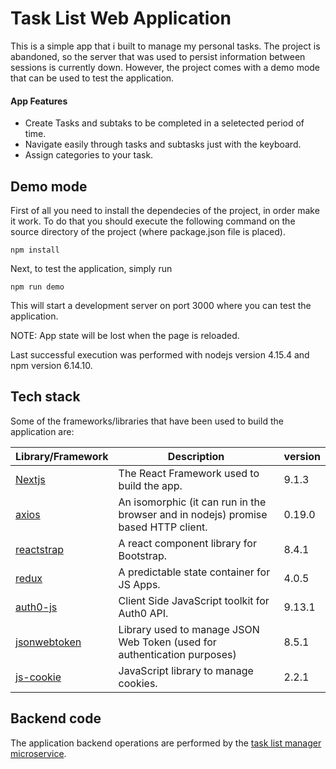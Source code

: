 # Task List Web Application

This is a simple app that i built to manage my personal tasks. The project is abandoned, so the server that was used to persist information between sessions is currently down. However, the project comes with a demo mode that can be used to test the application.

#### App Features
- Create Tasks and subtaks to be completed in a seletected period of time.
- Navigate easily through tasks and subtasks just with the keyboard.
- Assign categories to your task.

## Demo mode

First of all you need to install the dependecies of the project, in order make it work. To do that you should execute the following command on the source directory of the project (where package.json file is placed).
```
npm install
```
Next, to test the application, simply run 
```
npm run demo
```
This will start a development server on port 3000 where you can test the application. 

NOTE: App state will be lost when the page is reloaded.

Last successful execution was performed with nodejs version 4.15.4 and npm version 6.14.10.
 
## Tech stack

Some of the frameworks/libraries that have been used to build the application are:

| Library/Framework | Description | version |
| ------ | ------ | ------ |
| [Nextjs] | The React Framework used to build the app. | 9.1.3 |
| [axios] | An isomorphic (it can run in the browser and in nodejs) promise based HTTP client. | 0.19.0 |
| [reactstrap] | A react component library for Bootstrap. | 8.4.1 |
| [redux] | A predictable state container for JS Apps. | 4.0.5 |
| [auth0-js] | Client Side JavaScript toolkit for Auth0 API. | 9.13.1 |
| [jsonwebtoken] | Library used to manage JSON Web Token (used for authentication purposes) | 8.5.1 |
| [js-cookie] | JavaScript library to manage cookies.  | 2.2.1 |

## Backend code
The application backend operations are performed by the [task list manager microservice].


[Nextjs]: <https://nextjs.org>
[axios]: <https://axios-http.com>
[reactstrap]: <https://reactstrap.github.io>
[redux]: <https://redux.js.org>
[auth0-js]: <https://auth0.github.io/auth0.js/index.html>
[jsonwebtoken]: <https://www.npmjs.com/package/jsonwebtoken>
[js-cookie]: <https://github.com/js-cookie/js-cookie>
[task list manager microservice]: <https://github.com/iker-pc/task-list-manager-ms>

  
